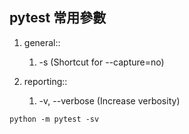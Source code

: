 ## pytest 常用參數

1. general:: 
   1. -s (Shortcut for --capture=no)

2. reporting:: 
   1. -v, --verbose (Increase verbosity)

```shell
python -m pytest -sv
```
